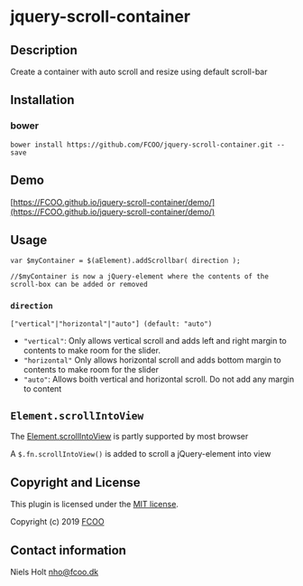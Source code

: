 # jquery-scroll-container
>


## Description

Create a container with auto scroll and resize using default scroll-bar
 
## Installation
### bower
`bower install https://github.com/FCOO/jquery-scroll-container.git --save`

## Demo
[https://FCOO.github.io/jquery-scroll-container/demo/](https://FCOO.github.io/jquery-scroll-container/demo/)
 

## Usage

    var $myContainer = $(aElement).addScrollbar( direction );

    //$myContainer is now a jQuery-element where the contents of the scroll-box can be added or removed

### `direction`

    ["vertical"|"horizontal"|"auto"] (default: "auto")

- `"vertical"`: Only allows vertical scroll and adds left and right margin to contents to make room for the slider. 
- `"horizontal"` Only allows horizontal scroll and adds bottom margin to contents to make room for the slider
- `"auto"`: Allows boith vertical and horizontal scroll. Do not add any margin to content
 
<!--
## Modernizr
The package uses class `touchevents` and `no-touchevents` for the `<html>` element as in [modernizr](https://modernizr.com/) test `touchevents` to enable or disable dragging the bar. 

[modernizr](https://modernizr.com/) is not included automatic.
-->
## `Element.scrollIntoView`
The [Element.scrollIntoView](https://developer.mozilla.org/en-US/docs/Web/API/Element/scrollIntoView) is partly supported by most browser

A `$.fn.scrollIntoView()` is added to scroll a jQuery-element into view


## Copyright and License
This plugin is licensed under the [MIT license](https://github.com/FCOO/jquery-scroll-container/LICENSE).

Copyright (c) 2019 [FCOO](https://github.com/FCOO)

## Contact information

Niels Holt nho@fcoo.dk

